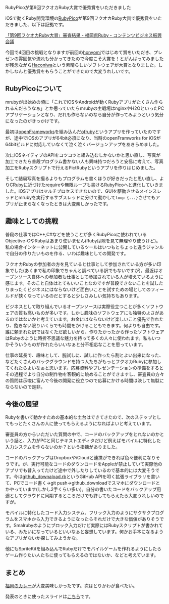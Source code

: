 RubyPicoが第9回フクオカRuby大賞で優秀賞をいただきました
<!-- 10328749687233205288 -->
iOSで動くRuby開発環境の[RubyPico](http://rubypico.ongaeshi.me/ja/)が第9回フクオカRuby大賞で優秀賞をいただきました、以下は証拠です。

[「第9回フクオカRuby大賞」審査結果 - 福岡県Ruby・コンテンツビジネス振興会議](http://www.digitalfukuoka.jp/topics/86?locale=ja)

今回で4回目の挑戦となりますが前回の[honyomi](http://ongaeshi.hatenablog.com/entry/i-got-the-award-in-fukuoka-ruby-07)ではじめて賞をいただき、プレゼンの雰囲気や流れも分かってきたので今度こそ大賞を！とがんばってみましたが残念ながら[Haconiwa](http://udzura.hatenablog.jp/entry/2017/03/22/192653)という素晴らしいソフトウェアが大賞となりました。しかしなんと優秀賞をもらうことができたので大変うれしいです。

## RubyPicoについて
mrubyが出始めの頃に「これでiOSやAndroidが動くRubyアプリがたくさん作られるんだろうなぁ」とか思っていたらmrubyの主戦場はnginxやH2OといったPCアプリケーションとなり、だれも作らないのなら自分が作ってみようという気分になったのがきっかけです。

最初は[openFrameworks](http://openframeworks.cc/)を組み込んだ[ofruby](http://ofruby.tokyo/)というアプリを作っていたのですが、途中でiOSのアプリが64bit必須になり、当時のopenFramworks for iOSが64bitビルドに対応していなくて泣く泣くバージョンアップをあきらめました。

次にiOSネイティブのAPIをコツコツと組み込むしかないかと思い直し、写真が加工できたら普段プログラム書かない人も興味持つだろうと安易に考えて、写真加工をRubyスクリプトで行えるPictRubyというアプリを作りはじめました。

そして結局写真を撮るよりもプログラムを書くほうが好きだったと思い直し、よりCRubyに近づけたrequireや無限ループも書けるRubyPicoへと進化していきました。iOSアプリはマルチプロセスできないので、GUIを駆動させるメインスレッドとmrubyを実行するサブスレッドに分けて動かして`loop {...}`させてもアプリが止まらなくなったときは大変楽しかったです。

## 趣味としての挑戦
普段の仕事ではC++,C#などを使うことが多くRubyPicoに使われているObjective-CやRubyはあまり使いません(Rubyは隙を見て無理やり使うけど)。私の場合インターネットに公開しているツールはいつもとちょっと違うジャンルで自分の作りたいものを作る、いわば趣味としての開発です。

フクオカRubyの参加者の方を見ていると仕事として参加されている方が多い印象でした(あくまで私の印象でちゃんと調べている訳でもないですが)。最近はオープンソース自体への参加者も仕事として参加されている人が増えているように感じます。そのこと自体はとてもいいことなのですが普段できないことを試したりまったくビジネスにはならないけど面白いことを試すための場としてのフィールドが狭くなっているのだとすると少しさみしい気持ちもあります。

ビジネスとして取り組んでいるオープンソースは実際役立つことが多くソフトウェアの質も高いものが多いです。しかし趣味のソフトウェアにも独特のよさがあるのではないかと考えています。お金にはならないけど楽しいこと優先で作れたり、飽きない限りいくらでも時間をかけることもできます。何よりも自由です。誰に頼まれた訳ではなくただ欲しいから、作りたかったから作ったソフトウェアはRubyのように時折不思議な魅力を持って多くの人々に使われます。私もいつかそういうものが作れたらいいなぁと分不相応なことを思っています。

仕事の延長で、趣味として、腕試しに、試しに作ったら割とよい出来になった、などたくさんのバックグラウンドを持つ人たちがもっとフクオカRubyに参加してくれたらよいなぁと思います。応募資料やプレゼンテーションの準備をするとその過程でより自分の制作物を客観的に眺めることができますし、審査員の方々の質問は示唆に富んで今後の開発に役立つので応募にかける時間は決して無駄にならないので是非。

## 今後の展望
Rubyを書いて動かすための基本的な土台はできてきたので、次のステップとしてもっとたくさんの人に使ってもらえるようになればよいと考えています。

審査員の方からいただいた質問の中で、コードのバックアップをとれないのかという話と、入力がPCと同じテキストエディタだけど例えばモバイルに特化した入力システムを作らないのか？という指摘がありました。

コードのバックアップはDropboxやiCloudと連携ができれば色々便利になりそうです。が、実行可能なコードのダウンロードをAppleが禁止していて実際他のアプリでも昔入ってたけど途中で外したりしているので基本的には大変そうです。今は[github_downaload.rb](https://github.com/rubypico/rubypico_github)というGitHub APIを叩く拡張ライブラリを書いて、PCでコード書く→git push→github_downloadでスマホにダウンロードとかやっています(しかし2手くらい多い)。自分の書いたコードをバックアップ用途としてクラウドに同期するところだけでも許してもらえたら大変うれしいのですが。

モバイルに特化したコード入力システム、フリック入力のようにサクサクプログラムをスマホから入力できるようになったらそれだけで大きな価値がありそうです。Smalrubyのようにブロック入力だけど実際にはRubyスクリプトが書かれている、みたいになっているといいなぁと妄想しています。何かお手本になるようなアプリがないか探してみようかな。

他にもSpriteKitを組み込んでRubyだけでモバイルゲームを作れるようにしたらゲーム作りたい人たちに使ってもらえるのではないか、などと考えています。

## まとめ
[福岡のカレー](https://tabelog.com/fukuoka/A4001/A400104/40000108/)が大変美味しかったです。次はとりかわが食べたい。

発表のときに使ったスライドは[こちら](https://www.slideshare.net/GaeshiGaeshi/rubypico)です。